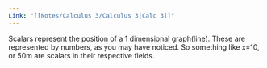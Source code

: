 ```yaml
---
Link: "[[Notes/Calculus 3/Calculus 3|Calc 3]]"
---
```

Scalars represent the position of a 1 dimensional graph(line). These are represented by numbers, as you may have noticed. So something like x=10, or 50m are scalars in their respective fields.
